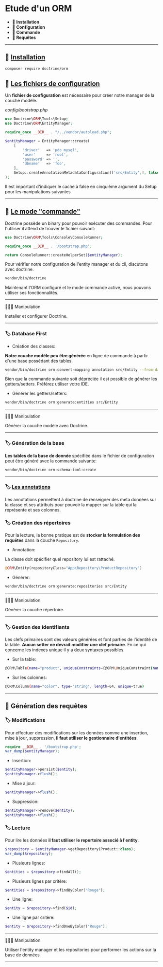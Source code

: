 # Etude d'un ORM

*  🔖 **Installation**
*  🔖 **Configuration**
*  🔖 **Commande**
*  🔖 **Requêtes**

___

## 📑 [Installation](https://packagist.org/packages/doctrine/orm)

```bash
composer require doctrine/orm
```

## 📑 [Les fichiers de configuration](https://www.doctrine-project.org/projects/doctrine-orm/en/2.7/tutorials/getting-started.html#obtaining-the-entitymanager)

Un **fichier de configuration** est nécessaire pour créer notre manager de la couche modèle.

*config/bootstrap.php*

```php
use Doctrine\ORM\Tools\Setup;
use Doctrine\ORM\EntityManager;

require_once __DIR__ . "/../vendor/autoload.php";

$entityManager = EntityManager::create(
    [
        'driver'   => 'pdo_mysql',
        'user'     => 'root',
        'password' => '',
        'dbname'   => 'foo',
    ],
    Setup::createAnnotationMetadataConfiguration(['src/Entity',], false, null, null, false)
);
```

Il est important d'indiquer le cache à false en cinquième argument du Setup pour les manipulations suivantes

___

## 📑 [Le mode "commande"](https://www.doctrine-project.org/projects/doctrine-orm/en/2.7/tutorials/getting-started.html#generating-the-database-schema)

Doctrine possède un binary pour pouvoir exécuter des commandes. Pour l'utiliser il attend de trouver le fichier suivant:

```php
use Doctrine\ORM\Tools\Console\ConsoleRunner;

require_once __DIR__ . '/bootstrap.php';

return ConsoleRunner::createHelperSet($entityManager);
```

Pour vérifier notre configuration de l'entity manager et du cli, discutons avec doctrine.

```bash
vendor/bin/doctrine
```

Maintenant l'ORM configuré et le mode commande activé, nous pouvons utiliser ses fonctionnalités.

___

👨🏻‍💻 Manipulation

Installer et configurer Doctrine.

___

### 🏷️ **Database First**

* Création des classes:

**Notre couche modèle peu être générée** en ligne de commande à partir d'une base possédant des tables.

```bash
vendor/bin/doctrine orm:convert-mapping annotation src/Entity --from-database
```

Bien que la commande suivante soit dépréciée il est possible de générer les getters/setters. Préférez utiliser votre IDE.

* Générer les getters/setters:

```bash
vendor/bin/doctrine orm:generate:entities src/Entity
```

___

👨🏻‍💻 Manipulation

Générer la couche modèle avec Doctrine.

___

### 🏷️ **Génération de la base**

**Les tables de la base de donnée** spécifiée dans le fichier de configuration peut être généré avec la commande suivante:

```bash
vendor/bin/doctrine orm:schema-tool:create
```

___

### 🏷️ [**Les annotations**](https://www.doctrine-project.org/projects/doctrine-orm/en/2.7/reference/annotations-reference.html)

Les annotations permettent à doctrine de renseigner des meta données sur la classe et ses attributs pour pouvoir la mapper sur la table qui la représente et ses colonnes.

### 🏷️ **Création des répertoires**

Pour la lecture, la bonne pratique est de **stocker la formulation des requêtes** dans la couche `Repository`.

* Annotation:

La classe doit spécifier quel repository lui est rattaché.

```php
@ORM\Entity(repositoryClass="App\Repository\ProductRepository")
```

* Générer:

```bash
vendor/bin/doctrine orm:generate:repositories src/Entity
```

___

👨🏻‍💻 Manipulation

Générer la couche répertoire.

___

### 🏷️ **Gestion des identifiants**

Les clefs primaires sont des valeurs générées et font parties de l'identité de la table. **Aucun setter ne devrait modifier une clef primaire**. En ce qui concerne les indexes unique il y a deux syntaxes possibles.

* Sur la table:

```bash
@ORM\Table(name="product", uniqueConstraints={@ORM\UniqueConstraint(name="color", columns={"color"})})
```

* Sur les colonnes:

```bash
@ORM\Column(name="color", type="string", length=64, unique=true)
```

___

## 📑 Génération des requêtes

### 🏷️ **Modifications**

Pour effectuer des modifications sur les données comme une insertion, mise à jour, suppression, **il faut utiliser le gestionnaire d'entitées**.

```php
require __DIR__ . '/bootstrap.php';
var_dump($entityManager);
```

* Insertion:

```php
$entityManager->persist($entity);
$entityManager->flush();
```

* Mise à jour:

```php
$entityManager->flush();
```

* Suppression:

```php
$entityManager->remove($entity);
$entityManager->flush();
```

### 🏷️ **Lecture**

Pour lire les données **il faut utiliser le repertoire associé à l'entity**.

```php
$repository = $entityManager->getRepository(Product::class);
var_dump($repository);
```

* Plusieurs lignes:

```php
$entities = $repository->findAll();
```

* Plusieurs lignes par critère:

```php
$entities = $repository->findByColor("Rouge");
```

* Une ligne:

```php
$entity = $repository->find($id);
```

* Une ligne  par critère:

```php
$entity = $repository->findOneByColor("Rouge");
```

___

👨🏻‍💻 Manipulation

Utiliser l'entity manager et les repositories pour performer les actions sur la base de données

___